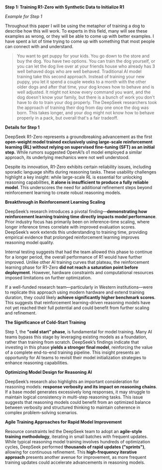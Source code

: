 
**Step 1: Training R1-Zero with Synthetic Data to Initialize R1**

_Example for Step 1_

Throughout this paper I will be using the metaphor of training a dog to describe how this will work. To experts in this field, many will see these examples as wrong, or they will be able to come up with better examples. I have spent a lot of time trying to come up with something that most people can connect with and understand.

> You want to get puppy for your kids. You go down to the store and buy the dog. You have two options. You can train the dog yourself, or you can let the dog live over at your friends house who already has 3 well behaved dogs who are well behaved. Traditional AI model training take this second approach. Instead of training your new puppy, you let it spend a couple weeks to a month with the other older dogs and after that time, your dog knows how to behave and is well adjusted. It might not know every command you want, and the dog doesn't know your family, but there is a bunch of work you don't have to do to train your dog properly. The DeepSeek researchers took the approach of training their dog from day one once the dog was born. This takes longer, and your dog might not know how to behave properly in a pack, but overall that's a fair tradeoff.

**Details for Step 1**

DeepSeek R1-Zero represents a groundbreaking advancement as the first **open-weight model trained exclusively using large-scale reinforcement learning (RL) without relying on supervised fine-tuning (SFT) as an initial step.** While rumors suggested OpenAI’s o1 model employed a similar approach, its underlying mechanics were not well understood.

Despite its innovation, R1-Zero exhibits certain reliability issues, including sporadic language shifts during reasoning tasks. These usability challenges highlight a key insight: while large-scale RL is essential for unlocking reasoning capabilities, **it alone is insufficient to produce a fully reliable model**. This underscores the need for additional refinement steps beyond reinforcement learning to create robust reasoning models.

**Breakthrough in Reinforcement Learning Scaling**

DeepSeek’s research introduces a pivotal finding—**demonstrating how reinforcement learning training time directly impacts model performance**. Prior industry focus has primarily been on inference-time scaling, where longer inference times correlate with improved evaluation scores. DeepSeek’s work extends this understanding to training time, providing empirical evidence that prolonged reinforcement learning improves reasoning model quality.

Internal testing suggests that had the team allowed this phase to continue for a longer period, the overall performance of R1 would have further improved. Unlike other AI training curves that plateau, the reinforcement learning phase for R1-Zero **did not reach a saturation point before deployment**. However, hardware constraints and computational resources imposed limitations on further optimization.

If a well-funded research team—particularly in Western institutions—were to replicate this approach using modern hardware and extend training duration, they could likely **achieve significantly higher benchmark scores**. This suggests that reinforcement learning-driven reasoning models have not yet reached their full potential and could benefit from further scaling and refinement.

**The Significance of Cold-Start Training**

Step 1, the **"cold start" phase**, is fundamental for model training. Many AI teams bypass this stage by leveraging existing models as a foundation, rather than training from scratch. DeepSeek’s findings indicate that investing in this phase **yields a stronger final model**, reinforcing the value of a complete end-to-end training pipeline. This insight presents an opportunity for AI teams to revisit their model initialization strategies to enhance reasoning capabilities.

**Optimizing Model Design for Reasoning AI**

DeepSeek’s research also highlights an important consideration for reasoning models: **response verbosity and its impact on reasoning chains**. If a base model generates excessively long responses, it may struggle to maintain logical consistency in multi-step reasoning tasks. This issue suggests that reasoning models could benefit from an optimized balance between verbosity and structured thinking to maintain coherence in complex problem-solving scenarios.

**Agile Training Approaches for Rapid Model Improvement**

Resource constraints led the DeepSeek team to adopt an **agile-style training methodology**, iterating in small batches with frequent updates. While typical reasoning model training involves hundreds of optimization cycles, DeepSeek performed **thousands of rapid updates ("sprints")**, allowing for continuous refinement. This **high-frequency iterative approach** presents another avenue for improvement, as more frequent training updates could accelerate advancements in reasoning models.